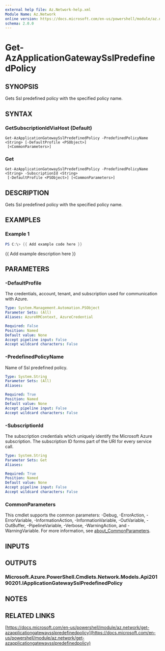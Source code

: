 ```yaml
---
external help file: Az.Network-help.xml
Module Name: Az.Network
online version: https://docs.microsoft.com/en-us/powershell/module/az.network/get-azapplicationgatewaysslpredefinedpolicy
schema: 2.0.0
---
```


# Get-AzApplicationGatewaySslPredefinedPolicy

## SYNOPSIS
Gets Ssl predefined policy with the specified policy name.

## SYNTAX

### GetSubscriptionIdViaHost (Default)
```
Get-AzApplicationGatewaySslPredefinedPolicy -PredefinedPolicyName <String> [-DefaultProfile <PSObject>]
 [<CommonParameters>]
```

### Get
```
Get-AzApplicationGatewaySslPredefinedPolicy -PredefinedPolicyName <String> -SubscriptionId <String>
 [-DefaultProfile <PSObject>] [<CommonParameters>]
```

## DESCRIPTION
Gets Ssl predefined policy with the specified policy name.

## EXAMPLES

### Example 1
```powershell
PS C:\> {{ Add example code here }}
```

{{ Add example description here }}

## PARAMETERS

### -DefaultProfile
The credentials, account, tenant, and subscription used for communication with Azure.

```yaml
Type: System.Management.Automation.PSObject
Parameter Sets: (All)
Aliases: AzureRMContext, AzureCredential

Required: False
Position: Named
Default value: None
Accept pipeline input: False
Accept wildcard characters: False
```

### -PredefinedPolicyName
Name of Ssl predefined policy.

```yaml
Type: System.String
Parameter Sets: (All)
Aliases:

Required: True
Position: Named
Default value: None
Accept pipeline input: False
Accept wildcard characters: False
```

### -SubscriptionId
The subscription credentials which uniquely identify the Microsoft Azure subscription.
The subscription ID forms part of the URI for every service call.

```yaml
Type: System.String
Parameter Sets: Get
Aliases:

Required: True
Position: Named
Default value: None
Accept pipeline input: False
Accept wildcard characters: False
```

### CommonParameters
This cmdlet supports the common parameters: -Debug, -ErrorAction, -ErrorVariable, -InformationAction, -InformationVariable, -OutVariable, -OutBuffer, -PipelineVariable, -Verbose, -WarningAction, and -WarningVariable. For more information, see [about_CommonParameters](http://go.microsoft.com/fwlink/?LinkID=113216).

## INPUTS

## OUTPUTS

### Microsoft.Azure.PowerShell.Cmdlets.Network.Models.Api20190201.IApplicationGatewaySslPredefinedPolicy
## NOTES

## RELATED LINKS

[https://docs.microsoft.com/en-us/powershell/module/az.network/get-azapplicationgatewaysslpredefinedpolicy](https://docs.microsoft.com/en-us/powershell/module/az.network/get-azapplicationgatewaysslpredefinedpolicy)


